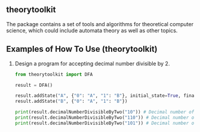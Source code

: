 ## theorytoolkit

The package contains a set of tools and algorithms for theoretical computer science, which could include automata theory as well as other topics.

## Examples of How To Use (theorytoolkit)

1. Design a program for accepting decimal number divisible by 2.

    ```py
    from theorytoolkit import DFA

    result = DFA()

    result.addState("A", {"0": "A", "1": "B"}, initial_state=True, final_state=True)
    result.addState("B", {"0": "A", "1": "B"})

    print(result.decimalNumberDivisibleByTwo("10")) # Decimal number of "10" is 2
    print(result.decimalNumberDivisibleByTwo("110")) # Decimal number of "10" is 6
    print(result.decimalNumberDivisibleByTwo("101")) # Decimal number of "10" is 5
    ```